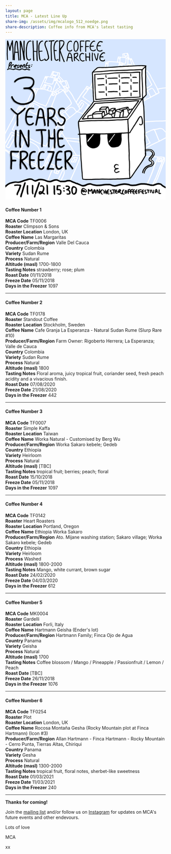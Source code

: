 ```yaml
---
layout: page
title: MCA - Latest Line Up
share-img: /assets/img/mcalogo_512_noedge.png
share-description: Coffee info from MCA's latest tasting
---
```

![MCA - Three Years In The Freezer](/assets/img/mca10_poster_2000px.png)

#### **Coffee Number**	1

**MCA Code**	TF0006  
**Roaster**	Climpson & Sons  
**Roaster Location**	London, UK  
**Coffee Name**	Las Margaritas  
**Producer/Farm/Region**	Valle Del Cauca    
**Country**	Colombia  
**Variety**	Sudan Rume  
**Process**	Natural  
**Altitude (masl)**	1700-1800  
**Tasting Notes**	strawberry; rose; plum  
**Roast Date**	01/11/2018  
**Freeze Date**	05/11/2018  
**Days in the Freezer**	1097  

---

#### **Coffee Number**	2

**MCA Code**	TF0178  
**Roaster**	Standout Coffee  
**Roaster Location**	Stockholm, Sweden  
**Coffee Name**	Cafe Granja La Esperanza - Natural Sudan Rume (Slurp Rare #10)  
**Producer/Farm/Region**	Farm Owner: Rigoberto Herrera; La Esperanza; Valle de Cauca  
**Country**	Colombia  
**Variety**	Sudan Rume  
**Process**	Natural  
**Altitude (masl)**	1800  
**Tasting Notes**	Floral aroma, juicy tropical fruit, coriander seed, fresh peach acidity and a vivacious finish.  
**Roast Date**	07/08/2020  
**Freeze Date**	21/08/2020  
**Days in the Freezer**	442  

---

#### **Coffee Number**	3

**MCA Code**	TF0007  
**Roaster**	Simple Kaffa  
**Roaster Location**	Taiwan  
**Coffee Name**	Worka Natural - Customised by Berg Wu  
**Producer/Farm/Region**	Worka Sakaro kebele; Gedeb  
**Country**	Ethiopia  
**Variety**	Heirloom  
**Process**	Natural  
**Altitude (masl)**	[TBC]  
**Tasting Notes**	tropical fruit; berries; peach; floral  
**Roast Date**	15/10/2018  
**Freeze Date**	05/11/2018  
**Days in the Freezer**	1097  

---

#### **Coffee Number**	4

**MCA Code**	TF0142  
**Roaster**	Heart Roasters  
**Roaster Location**	Portland, Oregon  
**Coffee Name**	Ethiopia Worka Sakaro  
**Producer/Farm/Region**	Ato. Mijane washing station; Sakaro village; Worka Sakaro kebele; Gedeb  
**Country**	Ethiopia  
**Variety**	Heirloom  
**Process**	Washed  
**Altitude (masl)**	1800-2000  
**Tasting Notes**	Mango, white currant, brown sugar  
**Roast Date**	24/02/2020  
**Freeze Date**	04/03/2020  
**Days in the Freezer**	612  

---

#### **Coffee Number**	5

**MCA Code**	MK0004  
**Roaster**	Gardelli  
**Roaster Location**	Forli, Italy  
**Coffee Name**	Hartmann Geisha (Ender's lot)  
**Producer/Farm/Region**	Hartmann Family; Finca Ojo de Agua  
**Country**	Panama  
**Variety**	Geisha  
**Process**	Natural  
**Altitude (masl)**	1700  
**Tasting Notes**	Coffee blossom / Mango / Pineapple / Passionfruit / Lemon / Peach   
**Roast Date**	[TBC]  
**Freeze Date**	26/11/2018  
**Days in the Freezer**	1076  

---

#### **Coffee Number**	6

**MCA Code**	TF0254  
**Roaster**	Plot  
**Roaster Location**	London, UK  
**Coffee Name**	Rocosa Montaña Gesha (Rocky Mountain plot at Finca Hartmann) (Icon #3)  
**Producer/Farm/Region**	Allan Hartmann - Finca Hartmann - Rocky Mountain - Cerro Punta, Tierras Altas, Chiriqui  
**Country**	Panama  
**Variety**	Gesha  
**Process**	Natural  
**Altitude (masl)**	1300-2000  
**Tasting Notes**	tropical fruit, floral notes, sherbet-like sweetness  
**Roast Date**	01/03/2021  
**Freeze Date**	11/03/2021  
**Days in the Freezer**	240  

---

**Thanks for coming!**

Join the [mailing list](http://eepurl.com/gaXOT5) and/or follow us on [Instagram](https://www.instagram.com/manchestercoffeearchive) for updates on MCA's future events and other endevours.

Lots of love

MCA

xx
